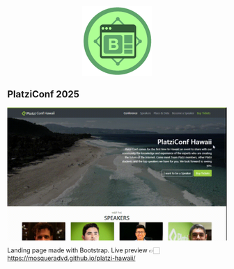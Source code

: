 <p align="center">
<img align="center" style="margin: 0 auto;" src="https://github.com/mosqueradvd/platzi-hawaii/blob/gh-pages/assets/images/bootstrap.png">
</p>

## PlatziConf 2025

<p align="center">
<img align="center" style="margin: 0 auto;" src="https://github.com/mosqueradvd/platzi-hawaii/blob/gh-pages/assets/images/PlatziConf-Hawaii.gif">
</p>

Landing page made with Bootstrap. Live preview 👉🏻 https://mosqueradvd.github.io/platzi-hawaii/

